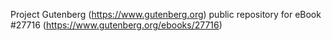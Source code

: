 Project Gutenberg (https://www.gutenberg.org) public repository for eBook #27716 (https://www.gutenberg.org/ebooks/27716)
